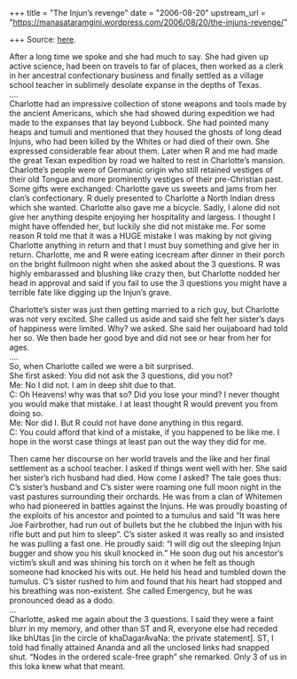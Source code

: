 +++
title = "The Injun’s revenge"
date = "2006-08-20"
upstream_url = "https://manasataramgini.wordpress.com/2006/08/20/the-injuns-revenge/"

+++
Source: [here](https://manasataramgini.wordpress.com/2006/08/20/the-injuns-revenge/).

After a long time we spoke and she had much to say. She had given up
active science, had been on travels to far of places, then worked as a
clerk in her ancestral confectionary business and finally settled as a
village school teacher in sublimely desolate expanse in the depths of
Texas.  
….  
Charlotte had an impressive collection of stone weapons and tools made
by the ancient Americans, which she had showed during expedition we had
made to the expanses that lay beyond Lubbock. She had pointed many heaps
and tumuli and mentioned that they housed the ghosts of long dead
Injuns, who had been killed by the Whites or had died of their own. She
expressed considerable fear about them. Later when R and me had made the
great Texan expedition by road we halted to rest in Charlotte’s mansion.
Charlotte’s people were of Germanic origin who still retained vestiges
of their old Tongue and more prominently vestiges of their pre-Christian
past. Some gifts were exchanged: Charlotte gave us sweets and jams from
her clan’s confectionary. R duely presented to Charlotte a North Indian
dress which she wanted. Charlotte also gave me a bicycle. Sadly, I alone
did not give her anything despite enjoying her hospitality and largess.
I thought I might have offended her, but luckily she did not mistake me.
For some reason R told me that it was a HUGE mistake I was making by not
giving Charlotte anything in return and that I must buy something and
give her in return. Charlotte, me and R were eating icecream after
dinner in their porch on the bright fullmoon night when she asked about
the 3 questions. R was highly embarassed and blushing like crazy then,
but Charlotte nodded her head in approval and said if you fail to use
the 3 questions you might have a terrible fate like digging up the
Injun’s grave.

Charlotte’s sister was just then getting married to a rich guy, but
Charlotte was not very excited. She called us aside and said she felt
her sister’s days of happiness were limited. Why? we asked. She said her
ouijaboard had told her so. We then bade her good bye and did not see or
hear from her for ages.  
….  
So, when Charlotte called we were a bit surprised.  
She first asked: You did not ask the 3 questions, did you not?  
Me: No I did not. I am in deep shit due to that.  
C: Oh Heavens! why was that so? Did you lose your mind? I never thought
you would make that mistake. I at least thought R would prevent you from
doing so.  
Me: Nor did I. But R could not have done anything in this regard.  
C: You could afford that kind of a mistake, if you happened to be like
me. I hope in the worst case things at least pan out the way they did
for me.

Then came her discourse on her world travels and the like and her final
settlement as a school teacher. I asked if things went well with her.
She said her sister’s rich husband had died. How come I asked? The tale
goes thus:  
C’s sister’s husband and C’s sister were roaming one full moon night in
the vast pastures surrounding their orchards. He was from a clan of
Whitemen who had pioneered in battles against the Injuns. He was proudly
boasting of the exploits of his ancestor and pointed to a tumulus and
said “It was here Joe Fairbrother, had run out of bullets but the he
clubbed the Injun with his rifle butt and put him to sleep”. C’s sister
asked it was really so and insisted he was pulling a fast one. He
proudly said: “I will dig out the sleeping Injun bugger and show you his
skull knocked in.” He soon dug out his ancestor’s victim’s skull and was
shining his torch on it when he felt as though someone had knocked his
wits out. He held his head and tumbled down the tumulus. C’s sister
rushed to him and found that his heart had stopped and his breathing was
non-existent. She called Emergency, but he was pronounced dead as a
dodo.  
…  
Charlotte, asked me again about the 3 questions. I said they were a
faint blurr in my memory, and other than ST and R, everyone else had
receded like bhUtas \[in the circle of khaDagarAvaNa: the private
statement\]. ST, I told had finally attained Ananda and all the unclosed
links had snapped shut. “Nodes in the ordered scale-free graph” she
remarked. Only 3 of us in this loka knew what that meant.

